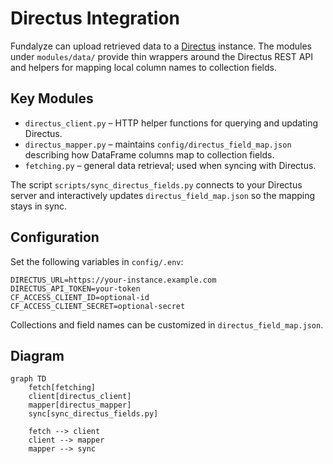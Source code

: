 # Directus Integration

Fundalyze can upload retrieved data to a [Directus](https://directus.io/) instance. The
modules under `modules/data/` provide thin wrappers around the Directus REST API and
helpers for mapping local column names to collection fields.

## Key Modules

- `directus_client.py` – HTTP helper functions for querying and updating Directus.
- `directus_mapper.py` – maintains `config/directus_field_map.json` describing how
  DataFrame columns map to collection fields.
- `fetching.py` – general data retrieval; used when syncing with Directus.

The script `scripts/sync_directus_fields.py` connects to your Directus server and
interactively updates `directus_field_map.json` so the mapping stays in sync.

## Configuration

Set the following variables in `config/.env`:

```env
DIRECTUS_URL=https://your-instance.example.com
DIRECTUS_API_TOKEN=your-token
CF_ACCESS_CLIENT_ID=optional-id
CF_ACCESS_CLIENT_SECRET=optional-secret
```

Collections and field names can be customized in `directus_field_map.json`.

## Diagram

```mermaid
graph TD
    fetch[fetching]
    client[directus_client]
    mapper[directus_mapper]
    sync[sync_directus_fields.py]

    fetch --> client
    client --> mapper
    mapper --> sync
```
